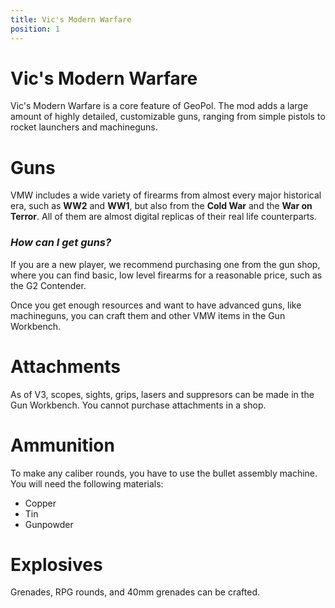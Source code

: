 ```yaml
---
title: Vic's Modern Warfare
position: 1
---
```


# Vic's Modern Warfare
Vic's Modern Warfare is a core feature of GeoPol. The mod adds a large amount of highly detailed, customizable guns, ranging from simple pistols to rocket launchers and machineguns.
# Guns
VMW includes a wide variety of firearms from almost every major historical era, such as **WW2** and **WW1**, but also from the **Cold War** and the **War on Terror**. All of them are almost digital replicas of their real life counterparts.

### *How can I get guns?*
If you are a new player, we recommend purchasing one from the gun shop, where you can find basic, low level firearms for a reasonable price, such as the G2 Contender.

Once you get enough resources and want to have advanced guns, like machineguns, you can craft them and other VMW items in the Gun Workbench. 

# Attachments
As of V3, scopes, sights, grips, lasers and suppresors can be made in the Gun Workbench. You cannot purchase attachments in a shop.

# Ammunition
To make any caliber rounds, you have to use the bullet assembly machine. You will need the following materials:

- Copper
- Tin
- Gunpowder

# Explosives
Grenades, RPG rounds, and 40mm grenades can be crafted.